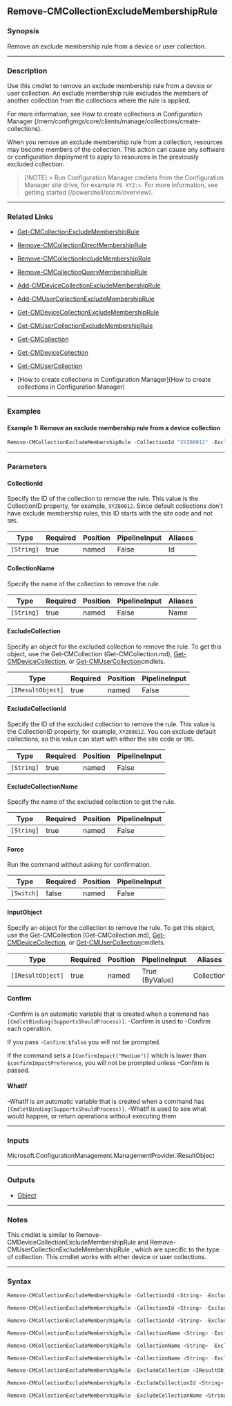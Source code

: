 Remove-CMCollectionExcludeMembershipRule
----------------------------------------




### Synopsis
Remove an exclude membership rule from a device or user collection.



---


### Description

Use this cmdlet to remove an exclude membership rule from a device or user collection. An exclude membership rule excludes the members of another collection from the collections where the rule is applied.



For more information, see How to create collections in Configuration Manager (/mem/configmgr/core/clients/manage/collections/create-collections).



When you remove an exclude membership rule from a collection, resources may become members of the collection. This action can cause any software or configuration deployment to apply to resources in the previously excluded collection.



> [!NOTE] > Run Configuration Manager cmdlets from the Configuration Manager site drive, for example `PS XYZ:>`. For more information, see getting started (/powershell/sccm/overview).



---


### Related Links
* [Get-CMCollectionExcludeMembershipRule](Get-CMCollectionExcludeMembershipRule)



* [Remove-CMCollectionDirectMembershipRule](Remove-CMCollectionDirectMembershipRule)



* [Remove-CMCollectionIncludeMembershipRule](Remove-CMCollectionIncludeMembershipRule)



* [Remove-CMCollectionQueryMembershipRule](Remove-CMCollectionQueryMembershipRule)



* [Add-CMDeviceCollectionExcludeMembershipRule](Add-CMDeviceCollectionExcludeMembershipRule)



* [Add-CMUserCollectionExcludeMembershipRule](Add-CMUserCollectionExcludeMembershipRule)



* [Get-CMDeviceCollectionExcludeMembershipRule](Get-CMDeviceCollectionExcludeMembershipRule)



* [Get-CMUserCollectionExcludeMembershipRule](Get-CMUserCollectionExcludeMembershipRule)



* [Get-CMCollection](Get-CMCollection)



* [Get-CMDeviceCollection](Get-CMDeviceCollection)



* [Get-CMUserCollection](Get-CMUserCollection)



* [How to create collections in Configuration Manager](How to create collections in Configuration Manager)





---


### Examples
#### Example 1: Remove an exclude membership rule from a device collection
```PowerShell
Remove-CMCollectionExcludeMembershipRule -CollectionId "XYZ00012" -ExcludeCollectionId "SMSDM001" -Force
```



---


### Parameters
#### **CollectionId**

Specify the ID of the collection to remove the rule. This value is the CollectionID property, for example, `XYZ00012`. Since default collections don't have exclude membership rules, this ID starts with the site code and not `SMS`.






|Type      |Required|Position|PipelineInput|Aliases|
|----------|--------|--------|-------------|-------|
|`[String]`|true    |named   |False        |Id     |



#### **CollectionName**

Specify the name of the collection to remove the rule.






|Type      |Required|Position|PipelineInput|Aliases|
|----------|--------|--------|-------------|-------|
|`[String]`|true    |named   |False        |Name   |



#### **ExcludeCollection**

Specify an object for the excluded collection to remove the rule. To get this object, use the Get-CMCollection (Get-CMCollection.md), [Get-CMDeviceCollection](Get-CMDeviceCollection.md), or [Get-CMUserCollection](Get-CMUserCollection.md)cmdlets.






|Type             |Required|Position|PipelineInput|
|-----------------|--------|--------|-------------|
|`[IResultObject]`|true    |named   |False        |



#### **ExcludeCollectionId**

Specify the ID of the excluded collection to remove the rule. This value is the CollectionID property, for example, `XYZ00012`. You can exclude default collections, so this value can start with either the site code or `SMS`.






|Type      |Required|Position|PipelineInput|
|----------|--------|--------|-------------|
|`[String]`|true    |named   |False        |



#### **ExcludeCollectionName**

Specify the name of the excluded collection to get the rule.






|Type      |Required|Position|PipelineInput|
|----------|--------|--------|-------------|
|`[String]`|true    |named   |False        |



#### **Force**

Run the command without asking for confirmation.






|Type      |Required|Position|PipelineInput|
|----------|--------|--------|-------------|
|`[Switch]`|false   |named   |False        |



#### **InputObject**

Specify an object for the collection to remove the rule. To get this object, use the Get-CMCollection (Get-CMCollection.md), [Get-CMDeviceCollection](Get-CMDeviceCollection.md), or [Get-CMUserCollection](Get-CMUserCollection.md)cmdlets.






|Type             |Required|Position|PipelineInput |Aliases   |
|-----------------|--------|--------|--------------|----------|
|`[IResultObject]`|true    |named   |True (ByValue)|Collection|



#### **Confirm**
-Confirm is an automatic variable that is created when a command has ```[CmdletBinding(SupportsShouldProcess)]```.
-Confirm is used to -Confirm each operation.

If you pass ```-Confirm:$false``` you will not be prompted.


If the command sets a ```[ConfirmImpact("Medium")]``` which is lower than ```$confirmImpactPreference```, you will not be prompted unless -Confirm is passed.

#### **WhatIf**
-WhatIf is an automatic variable that is created when a command has ```[CmdletBinding(SupportsShouldProcess)]```.
-WhatIf is used to see what would happen, or return operations without executing them


---


### Inputs
Microsoft.ConfigurationManagement.ManagementProvider.IResultObject





---


### Outputs
* [Object](https://learn.microsoft.com/en-us/dotnet/api/System.Object)






---


### Notes
This cmdlet is similar to Remove-CMDeviceCollectionExcludeMembershipRule and Remove-CMUserCollectionExcludeMembershipRule , which are specific to the type of collection. This cmdlet works with either device or user collections.



---


### Syntax
```PowerShell
Remove-CMCollectionExcludeMembershipRule -CollectionId <String> -ExcludeCollection <IResultObject> [-Force] [-Confirm] [-WhatIf] [<CommonParameters>]
```
```PowerShell
Remove-CMCollectionExcludeMembershipRule -CollectionId <String> -ExcludeCollectionId <String> [-Force] [-Confirm] [-WhatIf] [<CommonParameters>]
```
```PowerShell
Remove-CMCollectionExcludeMembershipRule -CollectionId <String> -ExcludeCollectionName <String> [-Force] [-Confirm] [-WhatIf] [<CommonParameters>]
```
```PowerShell
Remove-CMCollectionExcludeMembershipRule -CollectionName <String> -ExcludeCollectionName <String> [-Force] [-Confirm] [-WhatIf] [<CommonParameters>]
```
```PowerShell
Remove-CMCollectionExcludeMembershipRule -CollectionName <String> -ExcludeCollection <IResultObject> [-Force] [-Confirm] [-WhatIf] [<CommonParameters>]
```
```PowerShell
Remove-CMCollectionExcludeMembershipRule -CollectionName <String> -ExcludeCollectionId <String> [-Force] [-Confirm] [-WhatIf] [<CommonParameters>]
```
```PowerShell
Remove-CMCollectionExcludeMembershipRule -ExcludeCollection <IResultObject> [-Force] -InputObject <IResultObject> [-Confirm] [-WhatIf] [<CommonParameters>]
```
```PowerShell
Remove-CMCollectionExcludeMembershipRule -ExcludeCollectionId <String> [-Force] -InputObject <IResultObject> [-Confirm] [-WhatIf] [<CommonParameters>]
```
```PowerShell
Remove-CMCollectionExcludeMembershipRule -ExcludeCollectionName <String> [-Force] -InputObject <IResultObject> [-Confirm] [-WhatIf] [<CommonParameters>]
```
